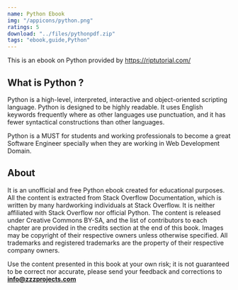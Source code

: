```yaml
---
name: Python Ebook
img: "/appicons/python.png"
ratings: 5
download: "../files/pythonpdf.zip"
tags: "ebook,guide,Python"
---
```


This is an ebook on Python provided by <a href="https://riptutorial.com/" >https://riptutorial.com/</a>

## What is Python ?

Python is a high-level, interpreted, interactive and object-oriented scripting language. Python is designed to be highly readable. It uses English keywords frequently where as other languages use punctuation, and it has fewer syntactical constructions than other languages.

Python is a MUST for students and working professionals to become a great Software Engineer specially when they are working in Web Development Domain.

## About

It is an unofficial and free Python ebook created for educational purposes. All the content is
extracted from Stack Overflow Documentation, which is written by many hardworking individuals at
Stack Overflow. It is neither affiliated with Stack Overflow nor official Python.
The content is released under Creative Commons BY-SA, and the list of contributors to each
chapter are provided in the credits section at the end of this book. Images may be copyright of
their respective owners unless otherwise specified. All trademarks and registered trademarks are
the property of their respective company owners.

Use the content presented in this book at your own risk; it is not guaranteed to be correct nor
accurate, please send your feedback and corrections to **info@zzzprojects.com**
